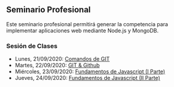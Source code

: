 ## Seminario Profesional

Este seminario profesional permitirá generar la competencia para implementar aplicaciones web mediante Node.js y MongoDB.

### Sesión de Clases

- Lunes, 21/09/2020: [Comandos de GIT](https://www.youtube.com/watch?v=tIicUjAI_Hk)
- Martes, 22/09/2020: [GIT & Github](https://www.youtube.com/watch?v=HNBR3OmeyZw)
- Miércoles, 23/09/2020: [Fundamentos de Javascript (I Parte)](https://www.youtube.com/watch?v=1gkGuONRvJw)
- Jueves, 24/09/2020: [Fundamentos de Javascript (II Parte)](https://www.youtube.com/watch?v=D2cD55oZ_TI)

